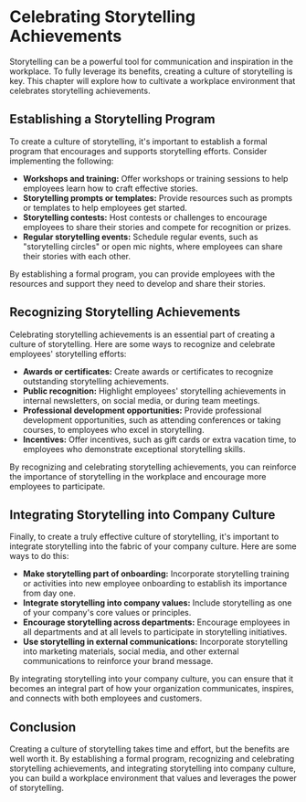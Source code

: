 Celebrating Storytelling Achievements
====================================================================================

Storytelling can be a powerful tool for communication and inspiration in the workplace. To fully leverage its benefits, creating a culture of storytelling is key. This chapter will explore how to cultivate a workplace environment that celebrates storytelling achievements.

Establishing a Storytelling Program
-----------------------------------

To create a culture of storytelling, it's important to establish a formal program that encourages and supports storytelling efforts. Consider implementing the following:

* **Workshops and training:** Offer workshops or training sessions to help employees learn how to craft effective stories.
* **Storytelling prompts or templates:** Provide resources such as prompts or templates to help employees get started.
* **Storytelling contests:** Host contests or challenges to encourage employees to share their stories and compete for recognition or prizes.
* **Regular storytelling events:** Schedule regular events, such as "storytelling circles" or open mic nights, where employees can share their stories with each other.

By establishing a formal program, you can provide employees with the resources and support they need to develop and share their stories.

Recognizing Storytelling Achievements
-------------------------------------

Celebrating storytelling achievements is an essential part of creating a culture of storytelling. Here are some ways to recognize and celebrate employees' storytelling efforts:

* **Awards or certificates:** Create awards or certificates to recognize outstanding storytelling achievements.
* **Public recognition:** Highlight employees' storytelling achievements in internal newsletters, on social media, or during team meetings.
* **Professional development opportunities:** Provide professional development opportunities, such as attending conferences or taking courses, to employees who excel in storytelling.
* **Incentives:** Offer incentives, such as gift cards or extra vacation time, to employees who demonstrate exceptional storytelling skills.

By recognizing and celebrating storytelling achievements, you can reinforce the importance of storytelling in the workplace and encourage more employees to participate.

Integrating Storytelling into Company Culture
---------------------------------------------

Finally, to create a truly effective culture of storytelling, it's important to integrate storytelling into the fabric of your company culture. Here are some ways to do this:

* **Make storytelling part of onboarding:** Incorporate storytelling training or activities into new employee onboarding to establish its importance from day one.
* **Integrate storytelling into company values:** Include storytelling as one of your company's core values or principles.
* **Encourage storytelling across departments:** Encourage employees in all departments and at all levels to participate in storytelling initiatives.
* **Use storytelling in external communications:** Incorporate storytelling into marketing materials, social media, and other external communications to reinforce your brand message.

By integrating storytelling into your company culture, you can ensure that it becomes an integral part of how your organization communicates, inspires, and connects with both employees and customers.

Conclusion
----------

Creating a culture of storytelling takes time and effort, but the benefits are well worth it. By establishing a formal program, recognizing and celebrating storytelling achievements, and integrating storytelling into company culture, you can build a workplace environment that values and leverages the power of storytelling.
